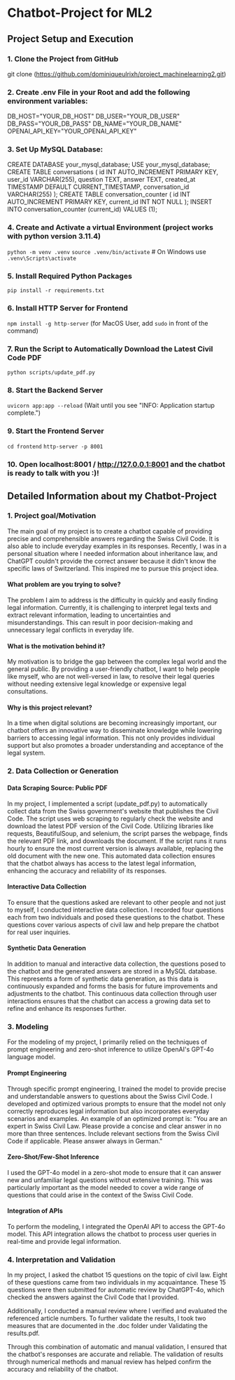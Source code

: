 # Chatbot-Project for ML2

## Project Setup and Execution
### 1. Clone the Project from GitHub
git clone (https://github.com/dominiqueulrixh/project_machinelearning2.git)

### 2. Create .env File in your Root and add the following environment variables:
DB_HOST="YOUR_DB_HOST"
DB_USER="YOUR_DB_USER"
DB_PASS="YOUR_DB_PASS"
DB_NAME="YOUR_DB_NAME"
OPENAI_API_KEY="YOUR_OPENAI_API_KEY"

### 3. Set Up MySQL Database:
CREATE DATABASE your_mysql_database;
USE your_mysql_database;
CREATE TABLE conversations (
    id INT AUTO_INCREMENT PRIMARY KEY,
    user_id VARCHAR(255),
    question TEXT,
    answer TEXT,
    created_at TIMESTAMP DEFAULT CURRENT_TIMESTAMP,
    conversation_id VARCHAR(255)
);
CREATE TABLE conversation_counter (
    id INT AUTO_INCREMENT PRIMARY KEY,
    current_id INT NOT NULL
);
INSERT INTO conversation_counter (current_id) VALUES (1);

### 4. Create and Activate a virtual Environment (project works with python version 3.11.4)
`python -m venv .venv`
`source .venv/bin/activate`  # On Windows use `.venv\Scripts\activate`

### 5. Install Required Python Packages
`pip install -r requirements.txt`

### 6. Install HTTP Server for Frontend
`npm install -g http-server` (for MacOS User, add `sudo` in front of the command)

### 7. Run the Script to Automatically Download the Latest Civil Code PDF
`python scripts/update_pdf.py`

### 8. Start the Backend Server
`uvicorn app:app --reload`
(Wait until you see "INFO: Application startup complete.")

### 9. Start the Frontend Server
`cd frontend`
`http-server -p 8001`

### 10. Open localhost:8001 / http://127.0.0.1:8001 and the chatbot is ready to talk with you :)!


## Detailed Information about my Chatbot-Project

### 1. Project goal/Motivation
The main goal of my project is to create a chatbot capable of providing precise and comprehensible answers regarding the Swiss Civil Code. It is also able to include everyday examples in its responses. Recently, I was in a personal situation where I needed information about inheritance law, and ChatGPT couldn't provide the correct answer because it didn't know the specific laws of Switzerland. This inspired me to pursue this project idea.

#### What problem are you trying to solve?
The problem I aim to address is the difficulty in quickly and easily finding legal information. Currently, it is challenging to interpret legal texts and extract relevant information, leading to uncertainties and misunderstandings. This can result in poor decision-making and unnecessary legal conflicts in everyday life.

#### What is the motivation behind it?
My motivation is to bridge the gap between the complex legal world and the general public. By providing a user-friendly chatbot, I want to help people like myself, who are not well-versed in law, to resolve their legal queries without needing extensive legal knowledge or expensive legal consultations.

#### Why is this project relevant?
In a time when digital solutions are becoming increasingly important, our chatbot offers an innovative way to disseminate knowledge while lowering barriers to accessing legal information. This not only provides individual support but also promotes a broader understanding and acceptance of the legal system.


### 2. Data Collection or Generation

#### Data Scraping Source: Public PDF
In my project, I implemented a script (update_pdf.py) to automatically collect data from the Swiss government's website that publishes the Civil Code. The script uses web scraping to regularly check the website and download the latest PDF version of the Civil Code. Utilizing libraries like requests, BeautifulSoup, and selenium, the script parses the webpage, finds the relevant PDF link, and downloads the document. If the script runs it runs hourly to ensure the most current version is always available, replacing the old document with the new one. This automated data collection ensures that the chatbot always has access to the latest legal information, enhancing the accuracy and reliability of its responses.

#### Interactive Data Collection
To ensure that the questions asked are relevant to other people and not just to myself, I conducted interactive data collection. I recorded four questions each from two individuals and posed these questions to the chatbot. These questions cover various aspects of civil law and help prepare the chatbot for real user inquiries.

#### Synthetic Data Generation
In addition to manual and interactive data collection, the questions posed to the chatbot and the generated answers are stored in a MySQL database. This represents a form of synthetic data generation, as this data is continuously expanded and forms the basis for future improvements and adjustments to the chatbot. This continuous data collection through user interactions ensures that the chatbot can access a growing data set to refine and enhance its responses further.

### 3. Modeling
For the modeling of my project, I primarily relied on the techniques of prompt engineering and zero-shot inference to utilize OpenAI's GPT-4o language model.

#### Prompt Engineering
Through specific prompt engineering, I trained the model to provide precise and understandable answers to questions about the Swiss Civil Code. I developed and optimized various prompts to ensure that the model not only correctly reproduces legal information but also incorporates everyday scenarios and examples. An example of an optimized prompt is: "You are an expert in Swiss Civil Law. Please provide a concise and clear answer in no more than three sentences. Include relevant sections from the Swiss Civil Code if applicable. Please answer always in German."

#### Zero-Shot/Few-Shot Inference
I used the GPT-4o model in a zero-shot mode to ensure that it can answer new and unfamiliar legal questions without extensive training. This was particularly important as the model needed to cover a wide range of questions that could arise in the context of the Swiss Civil Code.

#### Integration of APIs
To perform the modeling, I integrated the OpenAI API to access the GPT-4o model. This API integration allows the chatbot to process user queries in real-time and provide legal information.


### 4. Interpretation and Validation
In my project, I asked the chatbot 15 questions on the topic of civil law. Eight of these questions came from two individuals in my acquaintance. These 15 questions were then submitted for automatic review by ChatGPT-4o, which checked the answers against the Civil Code that I provided.

Additionally, I conducted a manual review where I verified and evaluated the referenced article numbers. To further validate the results, I took two measures that are documented in the .doc folder under Validating the results.pdf.

Through this combination of automatic and manual validation, I ensured that the chatbot's responses are accurate and reliable. The validation of results through numerical methods and manual review has helped confirm the accuracy and reliability of the chatbot.